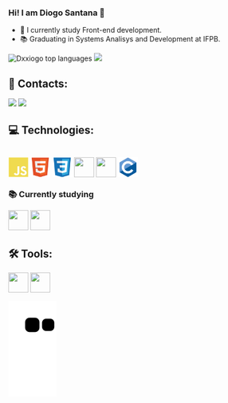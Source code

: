 ### Hi! I am Diogo Santana 👋
<ul>
<li>🌱 I currently study Front-end development.
<li>📚  Graduating in Systems Analisys and Development at IFPB.
</ul>

<div> 
   <img src="https://github-readme-stats.vercel.app/api/top-langs/?username=dxxiogo&layout=compact&show_icons=true&theme=radical" alt="Dxxiogo top languages" width="320"/>
   <img src="https://github-readme-stats.vercel.app/api?username=dxxiogo&theme=radical" width="400" heigth="150"/>
</div>


## 📱 Contacts:
<div>
   <a href=" mailto: https://mail.google.com/mail/u/0/" target="_blank"><img src=https://img.shields.io/badge/Gmail-D14836?style=for-the-badge&logo=gmail&logoColor=white></a>  
  <a href="https://www.linkedin.com/in/diogo-santana-freitas-78852321b" target="_blank"><img src=https://img.shields.io/badge/LinkedIn-0077B5?style=for-the-badge&logo=linkedin&logoColor=white>
  </a> 
</div> 
   
  ## 💻 Technologies: 
  
  <div style="display: inline_block"><br>
     <img align="center" alt="Js" height="40" width="40" src="https://raw.githubusercontent.com/devicons/devicon/master/icons/javascript/javascript-plain.svg">
     <img align="center" alt="HTML" height="40" width="40" src="https://raw.githubusercontent.com/devicons/devicon/master/icons/html5/html5-original.svg">
     <img align="center" alt="CSS" height="40" width="40" src="https://raw.githubusercontent.com/devicons/devicon/master/icons/css3/css3-original.svg">
     <img align="center" height="40" width="40" src="https://icongr.am/devicon/sass-original.svg?size=128&color=currentColor" />
     <img align="center" height="40" width="40" src="https://icongr.am/devicon/git-original.svg?size=128&color=ffffff"/>
     <img align="center" height="40" width="40" alt="c-icon" src="https://raw.githubusercontent.com/devicons/devicon/master/icons/c/c-original.svg"> 
  </div>
  
   ### 📚 Currently studying
   <div>
     <img height="40" width="40" src="https://cdn.jsdelivr.net/gh/devicons/devicon/icons/react/react-original.svg" />
     <img height="40" width="40" src="https://cdn.jsdelivr.net/gh/devicons/devicon/icons/bootstrap/bootstrap-original.svg" />
   </div>

## 🛠️ Tools:
   <div style="display: inline_block">
      <img height="40" width="40" src="https://cdn.jsdelivr.net/gh/devicons/devicon/icons/vscode/vscode-original.svg" />
      <img height="40" width="40" src="https://cdn.jsdelivr.net/gh/devicons/devicon/icons/github/github-original.svg" />
   </div>

  ![Snake animation](https://github.com/dxxiogo/dxxiogo/blob/output/github-contribution-grid-snake.svg)
